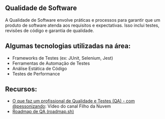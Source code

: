 ## Qualidade de Software

A Qualidade de Software envolve práticas e processos para garantir que um produto de software atenda aos requisitos e expectativas. Isso inclui testes, revisões de código e garantia de qualidade.

## Algumas tecnologias utilizadas na área:

-   Frameworks de Testes (ex: JUnit, Selenium, Jest)
-   Ferramentas de Automação de Testes
-   Análise Estática de Código
-   Testes de Performance

## Recursos:

-   [O que faz um profissional de Qualidade e Testes (QA) - com @pessonizando](https://www.youtube.com/watch?v=emCko7BDXOY): Vídeo do canal Filho da Nuvem
-   [Roadmap de QA (roadmap.sh)](https://roadmap.sh/qa)

